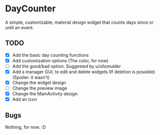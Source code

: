 # DayCounter
A simple, customizable, material design widget that counts days since or until an event.

## TODO
- [x] Add the basic day counting functions
- [x] Add customization options (The color, for now)
- [ ] Add the good/bad option. Suggested by u/ollomulder
- [x] Add a manager GUI, to edit and delete widgets (If deletion is possible) (Spoiler: it wasn't)
- [x] Change the widget design
- [ ] Change the preview image
- [x] Change the MainActivity design
- [x] Add an icon

## Bugs

Nothing, for now. :D
